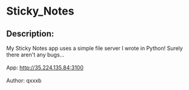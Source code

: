 
# Sticky_Notes
## Description:
<div class="challenge-description">My Sticky Notes app uses a simple file server I wrote in Python! Surely there aren't any bugs...<br/>
<br/>
App: <a class="bbcode_url" href="http://35.224.135.84:3100">http://35.224.135.84:3100</a><br/>
<br/>
Author: qxxxb</div>

